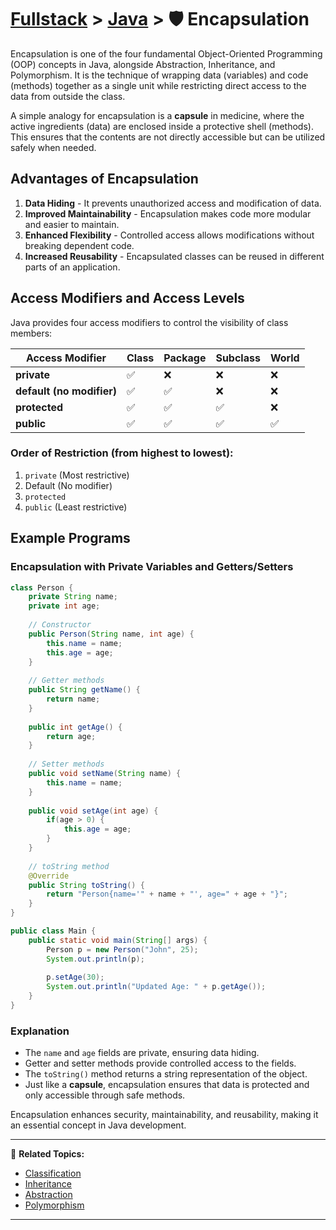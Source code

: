 # [Fullstack](../../) > [Java](../) > 🛡️ Encapsulation 

Encapsulation is one of the four fundamental Object-Oriented Programming (OOP) concepts in Java, alongside Abstraction, Inheritance, and Polymorphism. It is the technique of wrapping data (variables) and code (methods) together as a single unit while restricting direct access to the data from outside the class.

A simple analogy for encapsulation is a **capsule** in medicine, where the active ingredients (data) are enclosed inside a protective shell (methods). This ensures that the contents are not directly accessible but can be utilized safely when needed.

## Advantages of Encapsulation
1. **Data Hiding** - It prevents unauthorized access and modification of data.
2. **Improved Maintainability** - Encapsulation makes code more modular and easier to maintain.
3. **Enhanced Flexibility** - Controlled access allows modifications without breaking dependent code.
4. **Increased Reusability** - Encapsulated classes can be reused in different parts of an application.

## Access Modifiers and Access Levels
Java provides four access modifiers to control the visibility of class members:

| Access Modifier | Class | Package | Subclass | World |
|----------------|-------|---------|----------|--------|
| **private** | ✅ | ❌ | ❌ | ❌ |
| **default (no modifier)** | ✅ | ✅ | ❌ | ❌ |
| **protected** | ✅ | ✅ | ✅ | ❌ |
| **public** | ✅ | ✅ | ✅ | ✅ |

### Order of Restriction (from highest to lowest):
1. `private` (Most restrictive)
2. Default (No modifier)
3. `protected`
4. `public` (Least restrictive)

## Example Programs
### Encapsulation with Private Variables and Getters/Setters
```java
class Person {
    private String name;
    private int age;
    
    // Constructor
    public Person(String name, int age) {
        this.name = name;
        this.age = age;
    }
    
    // Getter methods
    public String getName() {
        return name;
    }
    
    public int getAge() {
        return age;
    }
    
    // Setter methods
    public void setName(String name) {
        this.name = name;
    }
    
    public void setAge(int age) {
        if(age > 0) {
            this.age = age;
        }
    }
    
    // toString method
    @Override
    public String toString() {
        return "Person{name='" + name + "', age=" + age + "}";
    }
}

public class Main {
    public static void main(String[] args) {
        Person p = new Person("John", 25);
        System.out.println(p);
        
        p.setAge(30);
        System.out.println("Updated Age: " + p.getAge());
    }
}
```

### Explanation
- The `name` and `age` fields are private, ensuring data hiding.
- Getter and setter methods provide controlled access to the fields.
- The `toString()` method returns a string representation of the object.
- Just like a **capsule**, encapsulation ensures that data is protected and only accessible through safe methods.

Encapsulation enhances security, maintainability, and reusability, making it an essential concept in Java development.

---

🔗 **Related Topics:**
- [Classification](../classification/)
- [Inheritance](../inheritance)
- [Abstraction](../abstraction)
- [Polymorphism](../polymorphism)

---

